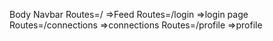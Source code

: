 Body 
   Navbar
   Routes=/  =>Feed
   Routes=/login  =>login page
   Routes=/connections  =>connections
   Routes=/profile  =>profile
